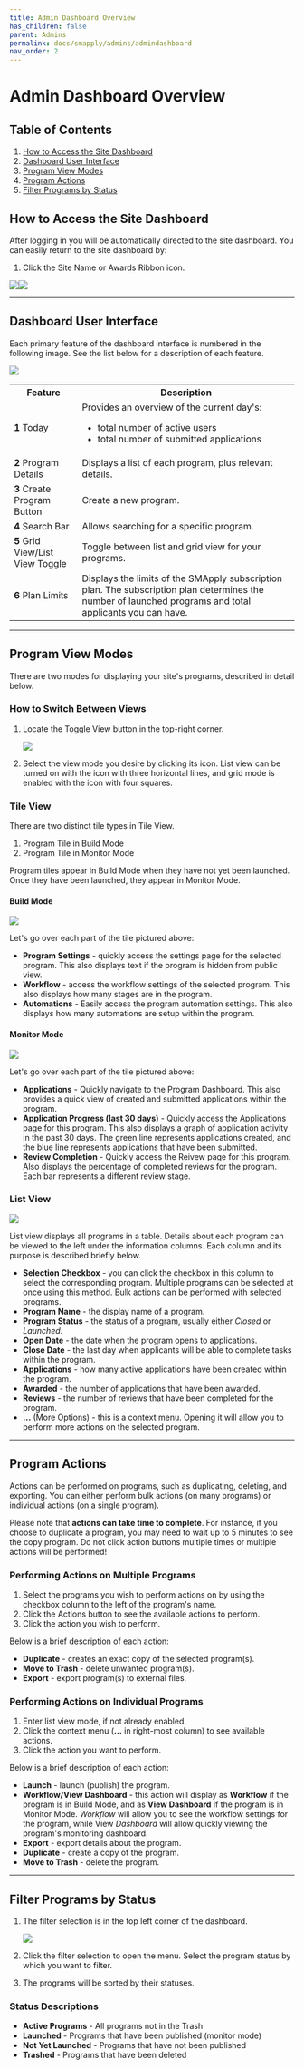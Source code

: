```yaml
---
title: Admin Dashboard Overview
has_children: false
parent: Admins
permalink: docs/smapply/admins/admindashboard
nav_order: 2
---
```

# Admin Dashboard Overview

## Table of Contents
1. <a href="#how-to-access-the-site-dashboard">How to Access the Site Dashboard</a>
2. <a href="#dashboard-user-interface">Dashboard User Interface</a>
3. <a href="#program-view-modes">Program View Modes</a>
4. <a href="#program-actions">Program Actions</a>
5. <a href="#filter-programs-by-status">Filter Programs by Status</a>

<!--------- How to Access Site Dashboard ---------->
## How to Access the Site Dashboard

After logging in you will be automatically directed to the site dashboard. You can easily return to the site dashboard by:
1. Click the Site Name or Awards Ribbon icon.

<img src="/assets/smapply/sitetitle.png" /><img src="/assets/smapply/awardribbon.png" />

<hr class="divider" />

<!--------- Dashboard User Interface ---------->
## Dashboard User Interface

Each primary feature of the dashboard interface is numbered in the following image. See the list below for a description of each feature.

<a class="image" href="/assets/smapply/dashboardUI.jpg"><img src="/assets/smapply/dashboardUI.jpg" /></a>

<table>
     <tr>
          <th>Feature</th>
          <th>Description</th>
     </tr>
     <tr>
          <td><b>1</b> Today</td>
          <td>
               Provides an overview of the current day's:
               <ul>
                    <li>total number of active users</li>
                    <li>total number of submitted applications</li>
               </ul>
          </td>
     </tr>
     <tr>
          <td><b>2</b> Program Details</td>
          <td>Displays a list of each program, plus relevant details.</td>
     </tr>
     <tr>
          <td><b>3</b> Create Program Button</td>
          <td>Create a new program.</td>
     </tr>
     <tr>
          <td><b>4</b> Search Bar</td>
          <td>Allows searching for a specific program.</td>
     </tr>
     <tr>
          <td><b>5</b> Grid View/List View Toggle</td>
          <td>Toggle between list and grid view for your programs.</td>
     </tr>
     <tr>
          <td><b>6</b> Plan Limits</td>
          <td>Displays the limits of the SMApply subscription plan. The subscription plan determines the number of launched programs and total applicants you can have.</td>
</table>

<hr class="divider" />

<!--------- Dashboard User Interface ---------->
## Program View Modes

There are two modes for displaying your site's programs, described in detail below.

### How to Switch Between Views

1. Locate the Toggle View button in the top-right corner.

     <a class="image" href="/assets/smapply/toggleView.png"><img src="/assets/smapply/toggleView.png" /></a>

2. Select the view mode you desire by clicking its icon. List view can be turned on with the icon with three horizontal lines, and grid mode is enabled with the icon with four squares.

### Tile View

There are two distinct tile types in Tile View.
1. Program Tile in Build Mode
2. Program Tile in Monitor Mode

Program tiles appear in Build Mode when they have not yet been launched. Once they have been launched, they appear in Monitor Mode.

#### Build Mode

<a class="image" href="/assets/smapply/buildModeTile.png"><img src="/assets/smapply/buildModeTile.png" /></a>

Let's go over each part of the tile pictured above:
* **Program Settings** - quickly access the settings page for the selected program. This also displays text if the program is hidden from public view.
* **Workflow** - access the workflow settings of the selected program. This also displays how many stages are in the program.
* **Automations** - Easily access the program automation settings. This also displays how many automations are setup within the program.

#### Monitor Mode

<a class="image" href="/assets/smapply/monitorModeTile.png"><img src="/assets/smapply/monitorModeTile.png" /></a>

Let's go over each part of the tile pictured above:
* **Applications** - Quickly navigate to the Program Dashboard. This also provides a quick view of created and submitted applications within the program.
* **Application Progress (last 30 days)** - Quickly access the Applications page for this program. This also displays a graph of application activity in the past 30 days. The green line represents applications created, and the blue line represents applications that have been submitted.
* **Review Completion** - Quickly access the Reivew page for this program. Also displays the percentage of completed reviews for the program. Each bar represents a different review stage.

### List View

<a class="image" href="/assets/smapply/listView.png"><img src="/assets/smapply/listView.png" /></a>

List view displays all programs in a table. Details about each program can be viewed to the left under the information columns. Each column and its purpose is described briefly below.

* **Selection Checkbox** - you can click the checkbox in this column to select the corresponding program. Multiple programs can be selected at once using this method. Bulk actions can be performed with selected programs.
* **Program Name** - the display name of a program.
* **Program Status** - the status of a program, usually either *Closed* or *Launched*.
* **Open Date** - the date when the program opens to applications.
* **Close Date** - the last day when applicants will be able to complete tasks within the program.
* **Applications** - how many active applications have been created within the program.
* **Awarded** - the number of applications that have been awarded.
* **Reviews** - the number of reviews that have been completed for the program.
* **...** (More Options) - this is a context menu. Opening it will allow you to perform more actions on the selected program.

<hr class="divider" />

<!--------- Program Actions ---------->
## Program Actions

Actions can be performed on programs, such as duplicating, deleting, and exporting. You can either perform bulk actions (on many programs) or individual actions (on a single program).

Please note that **actions can take time to complete**. For instance, if you choose to duplicate a program, you may need to wait up to 5 minutes to see the copy program. Do not click action buttons multiple times or multiple actions will be performed!

### Performing Actions on Multiple Programs
1. Select the programs you wish to perform actions on by using the checkbox column to the left of the program's name.
2. Click the Actions button to see the available actions to perform.
3. Click the action you wish to perform.

Below is a brief description of each action:
* **Duplicate** - creates an exact copy of the selected program(s).
* **Move to Trash** - delete unwanted program(s).
* **Export** - export program(s) to external files.

### Performing Actions on Individual Programs
1. Enter list view mode, if not already enabled.
2. Click the context menu (**...** in right-most column) to see available actions.
3. Click the action you want to perform.

Below is a brief description of each action:

* **Launch** - launch (publish) the program.
* **Workflow/View Dashboard** - this action will display as **Workflow** if the program is in Build Mode, and as **View Dashboard** if the program is in Monitor Mode. *Workflow* will allow you to see the workflow settings for the program, while View *Dashboard* will allow quickly viewing the program's monitoring dashboard.
* **Export** - export details about the program.
* **Duplicate** - create a copy of the program.
* **Move to Trash** - delete the program.

<hr class="divider" />

<!--------- Filter Programs ---------->
## Filter Programs by Status

1. The filter selection is in the top left corner of the dashboard.

     <a class="image" href="/assets/smapply/filters.png"><img src="/assets/smapply/filters.png" /></a>

2. Click the filter selection to open the menu. Select the program status by which you want to filter.
3. The programs will be sorted by their statuses.

### Status Descriptions

* **Active Programs** - All programs not in the Trash
* **Launched** - Programs that have been published (monitor mode)
* **Not Yet Launched** - Programs that have not been published
* **Trashed** - Programs that have been deleted
